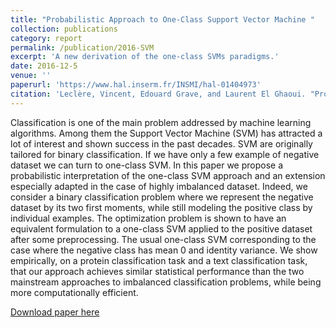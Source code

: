 ```yaml
---
title: "Probabilistic Approach to One-Class Support Vector Machine "
collection: publications
category: report
permalink: /publication/2016-SVM
excerpt: 'A new derivation of the one-class SVMs paradigms.'
date: 2016-12-5
venue: ''
paperurl: 'https://www.hal.inserm.fr/INSMI/hal-01404973'
citation: 'Leclère, Vincent, Edouard Grave, and Laurent El Ghaoui. "Probabilistic Approach to One-Class Support Vector Machine." (2016).'
---
```

Classification is one of the main problem addressed by machine learning algorithms. Among them the Support Vector Machine (SVM) has attracted a lot of interest and shown success in the past decades. SVM are originally tailored for binary classification. If we have only a few example of negative dataset we can turn to one-class SVM. In this paper we propose a probabilistic interpretation of the one-class SVM approach and an extension especially adapted in the case of highly imbalanced dataset. Indeed, we consider a binary classification problem where we represent the negative dataset by its two first moments, while still modeling the positive class by individual examples. The optimization problem is shown to have an equivalent formulation to a one-class SVM applied to the positive dataset after some preprocessing. The usual one-class SVM corresponding to the case where the negative class has mean 0 and identity variance. We show empirically, on a protein classification task and a text classification task, that our approach achieves similar statistical performance than the two mainstream approaches to imbalanced classification problems, while being more computationally efficient. 

[Download paper here](https://www.hal.inserm.fr/INSMI/hal-01404973)

